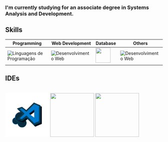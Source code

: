 ### I'm currently studying for an associate degree in Systems Analysis and Development.
## Skills
| Programming | Web Development | Database | Others |
| ------ | ------ | ------ | ------ |
| ![Linguagens de Programação](https://skillicons.dev/icons?i=java,typescript,python) | ![Desenvolvimento Web](https://skillicons.dev/icons?i=angular,bootstrap) |<img width='48px' height='48px' src="https://cdn-icons-png.freepik.com/512/5968/5968409.png"/> | ![Desenvolvimento Web](https://skillicons.dev/icons?i=figma)

## IDEs
<br/>
<div>
<img width='140px' height='140px' src="https://raw.githubusercontent.com/vscode-icons/vscode-icons/master/images/logo@3x.png"/>
<img width='140px' height='140px' src="https://cdn.icon-icons.com/icons2/1381/PNG/512/eclipse_94656.png"/>
<img width='140px' height='140px' src="https://upload.wikimedia.org/wikipedia/commons/thumb/9/9c/IntelliJ_IDEA_Icon.svg/2048px-IntelliJ_IDEA_Icon.svg.png"/>
</div>
